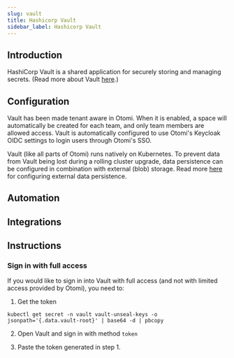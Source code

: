```yaml
---
slug: vault
title: Hashicorp Vault
sidebar_label: Hashicorp Vault
---
```


## Introduction

HashiCorp Vault is a shared application for securely storing and managing secrets. (Read more about Vault [here](https://www.vaultproject.io/docs/what-is-vault).) 

## Configuration

Vault has been made tenant aware in Otomi. When it is enabled, a space will automatically be created for each team, and only team members are allowed access. Vault is automatically configured to use Otomi's Keycloak OIDC settings to login users through Otomi's SSO.

Vault (like all parts of Otomi) runs natively on Kubernetes. To prevent data from Vault being lost during a rolling cluster upgrade, data persistence can be configured in combination with external (blob) storage. Read more [here](https://www.vaultproject.io/docs/configuration/storage) for configuring external data persistence.

## Automation

## Integrations

## Instructions

### Sign in with full access

If you would like to sign in into Vault with full access (and not with limited access provided by Otomi), you need to:

1. Get the token

```
kubectl get secret -n vault vault-unseal-keys -o jsonpath='{.data.vault-root}' | base64 -d | pbcopy
```

2.  Open Vault and sign in with method `token`

3.  Paste the token generated in step 1.